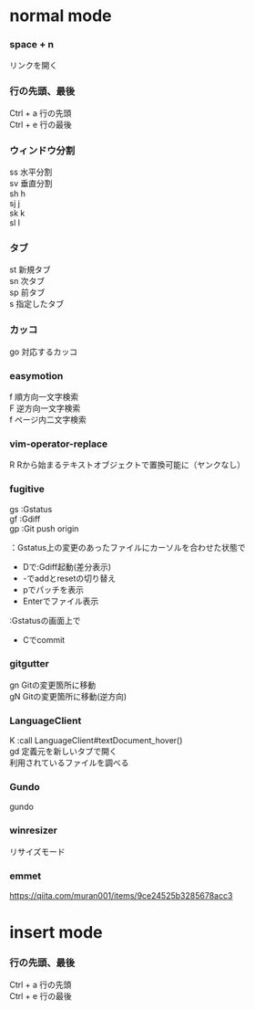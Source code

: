 # normal mode  

### space + n  
リンクを開く  

### 行の先頭、最後
Ctrl + a 行の先頭  
Ctrl + e 行の最後  

### ウィンドウ分割
ss 水平分割  
sv 垂直分割  
sh <C-w>h  
sj <C-w>j  
sk <C-w>k  
sl <C-w>l  

### タブ
st 新規タブ  
sn 次タブ  
sp 前タブ  
s<N> 指定したタブ  

### カッコ
go 対応するカッコ  

### easymotion
f 順方向一文字検索  
F 逆方向一文字検索  
<space>f ページ内二文字検索  

### vim-operator-replace
R  Rから始まるテキストオブジェクトで置換可能に（ヤンクなし）  

### fugitive
gs :Gstatus<CR>  
gf :Gdiff<CR>  
gp :Git push origin  

：Gstatus上の変更のあったファイルにカーソルを合わせた状態で  
 * Dで:Gdiff起動(差分表示)  
 * -でaddとresetの切り替え  
 * pでパッチを表示  
 * Enterでファイル表示  
  
:Gstatusの画面上で  
 * Cでcommit  

### gitgutter
gn Gitの変更箇所に移動  
gN Gitの変更箇所に移動(逆方向)  

### LanguageClient
K :call LanguageClient#textDocument_hover()<CR>  
gd 定義元を新しいタブで開く  
<F3> 利用されているファイルを調べる  

### Gundo
<F5> gundo  

### winresizer
<C-q> リサイズモード  

### emmet
https://qiita.com/muran001/items/9ce24525b3285678acc3  

# insert mode

### 行の先頭、最後
Ctrl + a 行の先頭  
Ctrl + e 行の最後  
